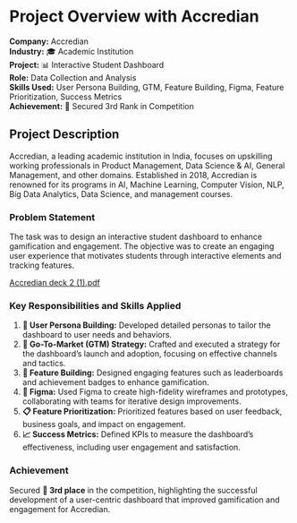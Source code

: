 
# Project Overview with Accredian

**Company:** Accredian  
**Industry:** 🎓 Academic Institution  
**Project:** 📊 Interactive Student Dashboard  
**Role:** Data Collection and Analysis  
**Skills Used:** User Persona Building, GTM, Feature Building, Figma, Feature Prioritization, Success Metrics  
**Achievement:** 🥉 Secured 3rd Rank in Competition

## Project Description

Accredian, a leading academic institution in India, focuses on upskilling working professionals in Product Management, Data Science & AI, General Management, and other domains. Established in 2018, Accredian is renowned for its programs in AI, Machine Learning, Computer Vision, NLP, Big Data Analytics, Data Science, and management courses.

### Problem Statement

The task was to design an interactive student dashboard to enhance gamification and engagement. The objective was to create an engaging user experience that motivates students through interactive elements and tracking features.

[Accredian deck 2 (1).pdf](https://github.com/user-attachments/files/16488061/Accredian.deck.2.1.pdf)

### Key Responsibilities and Skills Applied

1. **👥 User Persona Building:** Developed detailed personas to tailor the dashboard to user needs and behaviors.
2. **🚀 Go-To-Market (GTM) Strategy:** Crafted and executed a strategy for the dashboard’s launch and adoption, focusing on effective channels and tactics.
3. **🔧 Feature Building:** Designed engaging features such as leaderboards and achievement badges to enhance gamification.
4. **🎨 Figma:** Used Figma to create high-fidelity wireframes and prototypes, collaborating with teams for iterative design improvements.
5. **📋 Feature Prioritization:** Prioritized features based on user feedback, business goals, and impact on engagement.
6. **📈 Success Metrics:** Defined KPIs to measure the dashboard’s effectiveness, including user engagement and satisfaction.

### Achievement

Secured **🥉 3rd place** in the competition, highlighting the successful development of a user-centric dashboard that improved gamification and engagement for Accredian.
